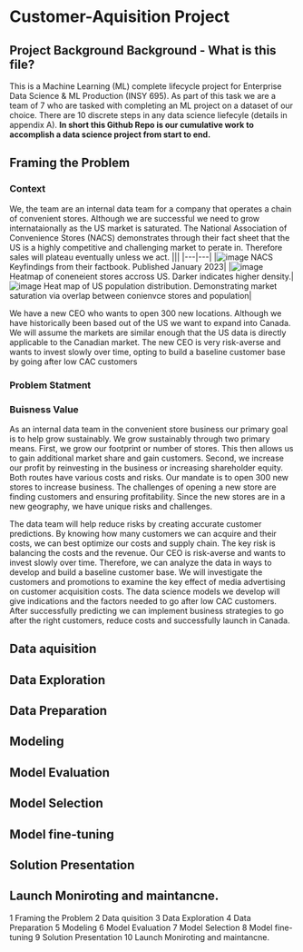 # Customer-Aquisition Project

## Project Background Background - What is this file?

This is a Machine Learning (ML) complete lifecycle project for Enterprise Data Science & ML Production (INSY 695). As part of this task we are a team of 7 who are tasked with completing an ML project on a dataset of our choice. There are 10 discrete steps in any data science liefecyle (details in appendix A). **In short this Github Repo is our cumulative work to accomplish a data science project from start to end.**


## Framing the Problem

### Context

We, the team are an internal data team for a company that operates a chain of convenient stores. Although we are successful we need to grow internataionally as the US market is saturated. The National Association of Convenience Stores (NACS) demonstrates through their fact sheet that the US is a highly competitive and challenging market to perate in. Therefore sales will plateau eventually unless we act. 
|||
|---|---|
|![image](https://user-images.githubusercontent.com/91097605/218141585-85d08804-ba60-4f3b-902d-658e57b75afd.png) NACS Keyfindings from their factbook. Published January 2023|
|![image](https://user-images.githubusercontent.com/91097605/218142344-c2e6b518-eac9-4625-bfde-0f2d3bdc4c33.png)Heatmap of coneneient stores accross US. Darker indicates higher density.|![image](https://user-images.githubusercontent.com/91097605/218142491-204f114c-24ca-44e5-875f-3656d946184e.png) Heat map of US population distribution. Demonstrating market saturation via overlap between conienvce stores and population|



 We have a new CEO who wants to open 300 new locations. Although we have historically been based out of the US we want to expand into Canada. We will assume the markets are similar enough that the US data is directly applicable to the Canadian market. The new CEO is very risk-averse and wants to invest slowly over time, opting to build a baseline customer base by going after low CAC customers


### Problem Statment



### Buisness Value
As an internal data team in the convenient store business our primary goal is to help grow sustainably. We grow sustainably through two primary means. First, we grow our footprint or number of stores. This then allows us to gain additional market share and gain customers. Second, we increase our profit by reinvesting in the business or increasing shareholder equity. Both routes have various costs and risks. Our mandate is to open 300 new stores to increase business. The challenges of opening a new store are finding customers and ensuring profitability. Since the new stores are in a new geography, we have unique risks and challenges.  

The data team will help reduce risks by creating accurate customer predictions. By knowing how many customers we can acquire and their costs, we can best optimize our costs and supply chain. The key risk is balancing the costs and the revenue. Our CEO is risk-averse and wants to invest slowly over time. Therefore, we can analyze the data in ways to develop and build a baseline customer base. We will investigate the customers and promotions to examine the key effect of media advertising on customer acquisition costs. The data science models we develop will give indications and the factors needed to go after low CAC customers. After successfully predicting we can implement business strategies to go after the right customers, reduce costs and successfully launch in Canada. 

## Data aquisition

## Data Exploration

## Data Preparation

## Modeling

## Model Evaluation

## Model Selection

## Model fine-tuning

## Solution Presentation

## Launch Moniroting and maintancne.




1 Framing the Problem
2 Data quisition
3 Data Exploration
4 Data Preparation
5 Modeling
6 Model Evaluation
7 Model Selection
8 Model fine-tuning
9 Solution Presentation
10 Launch Moniroting and maintancne.
